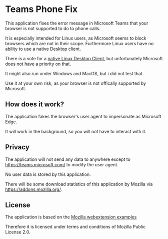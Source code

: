 # Teams Phone Fix

This application fixes the error message in Microsoft Teams that your browser is not supported 
to do to phone calls.

It is especially intended for Linux users, as Microsoft seems to block browsers which are not in their scope.
Furthermore Linux users have no ability to use a native Desktop client.

There is a vote for a [native Linux Desktop Client](https://microsoftteams.uservoice.com/forums/555103-public/suggestions/16911565-linux-client), but 
unfortunately Microsoft does not have a priority on that.

It might also run under Windows and MacOS, but i did not test that.

Use it at your own risk, as your browser is not offically supported by Microsoft.



## How does it work?

The application fakes the browser's user agent to impersonate as Microsoft Edge.

It will work in the background, so you will not have to interact with it.



## Privacy

The application will not send any data to anywhere except to https://teams.microsoft.com/ 
to modify the user agent.

No user data is stored by this application.

There will be some download statistics of this application by Mozilla via https://addons.mozilla.org/.



## License

The application is based on the [Mozilla webextension examples](https://github.com/mdn/webextensions-examples/tree/master/user-agent-rewriter)

Therefore it is licensed under terms and conditions of Mozilla Public License 2.0.
